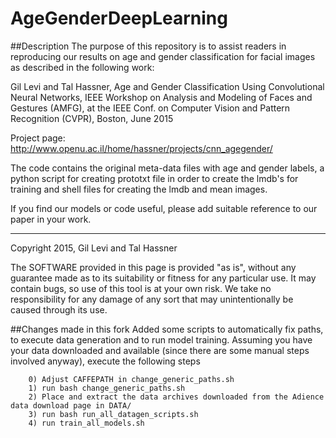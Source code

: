 # AgeGenderDeepLearning

##Description
The purpose of this repository is to assist readers in reproducing our results on age and gender classification for facial images as described in the following work:

Gil Levi and Tal Hassner, Age and Gender Classification Using Convolutional Neural Networks, IEEE Workshop on Analysis and Modeling of Faces and Gestures (AMFG), at the IEEE Conf. on Computer Vision and Pattern Recognition (CVPR), Boston, June 2015

Project page: http://www.openu.ac.il/home/hassner/projects/cnn_agegender/

The code contains the original meta-data files with age and gender labels, a python script for creating prototxt file in order to create the lmdb's for training and shell files for creating the lmdb and mean images. 


If you find our models or code useful, please add suitable reference to our paper in your work.


---
Copyright 2015, Gil Levi and Tal Hassner 

The SOFTWARE provided in this page is provided "as is", without any guarantee made as to its suitability or fitness for any particular use. It may contain bugs, so use of this tool is at your own risk. We take no responsibility for any damage of any sort that may unintentionally be caused through its use. 

##Changes made in this fork
Added some scripts to automatically fix paths, to execute data generation and to run model training. Assuming you have your data downloaded and available (since there are some manual steps involved anyway), execute the following steps

        0) Adjust CAFFEPATH in change_generic_paths.sh
        1) run bash change_generic_paths.sh
        2) Place and extract the data archives downloaded from the Adience data download page in DATA/
        3) run bash run_all_datagen_scripts.sh
        4) run train_all_models.sh
